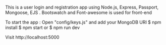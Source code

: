 
This is a user login and registration app using Node.js, Express, Passport, Mongoose, EJS .
Bootswatch and Font-awesome is used for front-end

To start the app :
Open "config/keys.js" and add your MongoDB URI
$ npm install
$ npm start or $ npm run dev

Visit http://localhost:5000
